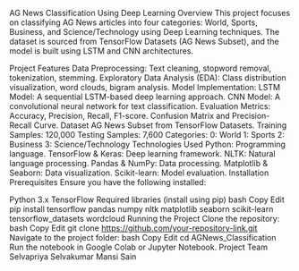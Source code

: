 AG News Classification Using Deep Learning
Overview
This project focuses on classifying AG News articles into four categories: World, Sports, Business, and Science/Technology using Deep Learning techniques. The dataset is sourced from TensorFlow Datasets (AG News Subset), and the model is built using LSTM and CNN architectures.

Project Features
Data Preprocessing: Text cleaning, stopword removal, tokenization, stemming.
Exploratory Data Analysis (EDA): Class distribution visualization, word clouds, bigram analysis.
Model Implementation:
LSTM Model: A sequential LSTM-based deep learning approach.
CNN Model: A convolutional neural network for text classification.
Evaluation Metrics:
Accuracy, Precision, Recall, F1-score.
Confusion Matrix and Precision-Recall Curve.
Dataset
AG News Subset from TensorFlow Datasets.
Training Samples: 120,000
Testing Samples: 7,600
Categories:
0: World
1: Sports
2: Business
3: Science/Technology
Technologies Used
Python: Programming language.
TensorFlow & Keras: Deep learning framework.
NLTK: Natural language processing.
Pandas & NumPy: Data processing.
Matplotlib & Seaborn: Data visualization.
Scikit-learn: Model evaluation.
Installation
Prerequisites
Ensure you have the following installed:

Python 3.x
TensorFlow
Required libraries (install using pip)
bash
Copy
Edit
pip install tensorflow pandas numpy nltk matplotlib seaborn scikit-learn tensorflow_datasets wordcloud
Running the Project
Clone the repository:
bash
Copy
Edit
git clone https://github.com/your-repository-link.git
Navigate to the project folder:
bash
Copy
Edit
cd AGNews_Classification
Run the notebook in Google Colab or Jupyter Notebook.
Project Team
Selvapriya Selvakumar
Mansi Sain

